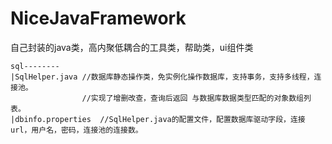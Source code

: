 # NiceJavaFramework
自己封装的java类，高内聚低耦合的工具类，帮助类，ui组件类

```
sql--------
|SqlHelper.java //数据库静态操作类，免实例化操作数据库，支持事务，支持多线程，连接池。
                //实现了增删改查，查询后返回 与数据库数据类型匹配的对象数组列表。
|dbinfo.properties  //SqlHelper.java的配置文件，配置数据库驱动字段，连接url，用户名，密码，连接池的连接数。
```
